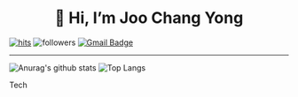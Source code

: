 <div align=center><h1>👋 Hi, I’m Joo Chang Yong </h1></div>

<div>

[![hits](https://hits.seeyoufarm.com/api/count/incr/badge.svg?url=https%3A%2F%2Fgithub.com%2Fjoochangyong&count_bg=%237A7A7A&title_bg=%23FFADCC&icon=reverbnation.svg&icon_color=%23FF0000&title=hits&edge_flat=false)](https://hits.seeyoufarm.com) ![followers](https://img.shields.io/github/followers/joochangyong?style=social) [![Gmail Badge](https://img.shields.io/badge/Gmail-d14836?style=flat-square&logo=Gmail&logoColor=white&link=mailto:jodongrami@gmail.com)](mailto:wnckddyd0525@gmail.com)

</div>

<hr>

<div>
  
![Anurag's github stats](https://github-readme-stats.vercel.app/api?username=joochangyong&show_icons=true&theme=radical) ![Top Langs](https://github-readme-stats.vercel.app/api/top-langs/?username=joochangyong&layout=compact&theme=dracula)
  
</div>

Tech
